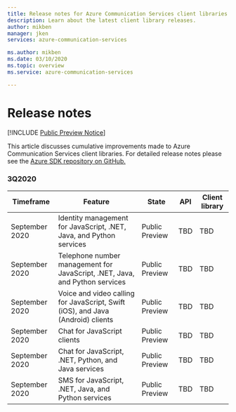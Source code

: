 ```yaml
---
title: Release notes for Azure Communication Services client libraries
description: Learn about the latest client library releases.
author: mikben
manager: jken
services: azure-communication-services

ms.author: mikben
ms.date: 03/10/2020
ms.topic: overview
ms.service: azure-communication-services

---
```


# Release notes

[!INCLUDE [Public Preview Notice](./includes/public-preview-include.md)]

This article discusses cumulative improvements made to Azure Communication Services client libraries. For detailed release notes please see the [Azure SDK repository on GitHub.](https://github.com/Azure/azure-sdk)

### 3Q2020

| Timeframe      | Feature                                                                         | State          | API | Client library |
| -------------- | ------------------------------------ | -------------- | --- | --- |
| September 2020 | Identity management for JavaScript, .NET, Java, and Python services             | Public Preview | TBD | TBD |
| September 2020 | Telephone number management for JavaScript, .NET, Java, and Python services     | Public Preview | TBD | TBD |
| September 2020 | Voice and video calling for JavaScript, Swift (iOS), and Java (Android) clients | Public Preview | TBD | TBD |
| September 2020 | Chat for JavaScript clients                                                     | Public Preview | TBD | TBD |
| September 2020 | Chat for JavaScript, .NET, Python, and Java services                            | Public Preview | TBD | TBD |
| September 2020 | SMS for JavaScript, .NET, Java, and Python services                             | Public Preview | TBD | TBD |

